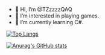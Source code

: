 - 👋 Hi, I’m @TZzzzzQAQ
- 👀 I’m interested in playing games.
- 🌱 I’m currently learning C#.

[![Top Langs](https://github-readme-stats.vercel.app/api/top-langs/?username=TZzzzzQAQ&hide=swift,scss)](https://github.com/anuraghazra/github-readme-stats)

[![Anurag's GitHub stats](https://github-readme-stats.vercel.app/api?username=TZzzzzQAQ)](https://github.com/anuraghazra/github-readme-stats)
<!---
TZzzzzQAQ/TZzzzzQAQ is a ✨ special ✨ repository because its `README.md` (this file) appears on your GitHub profile.
You can click the Preview link to take a look at your changes.
--->
